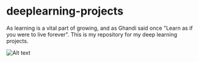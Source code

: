 # deeplearning-projects

As learning is a vital part of growing, and as Ghandi said once "Learn as if you were to live forever". This is my repository for my deep learning projects.

![Alt text](/c/Users/OsamaM2/Desktop/artificial-neural-network-model.png?raw=true "Title")
